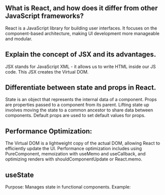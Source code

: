 ## What is React, and how does it differ from other JavaScript frameworks?
React is a JavaScript library for building user interfaces. It focuses on the component-based architecture, making UI development more manageable and modular.

## Explain the concept of JSX and its advantages.
JSX stands for JavaScript XML - it allows us to write HTML inside our JS code. This JSX creates the Virtual DOM. 

## Differentiate between state and props in React.
State is an object that represents the internal data of a component. Props are properties passed to a component from its parent. Lifting state up involves moving the state to a common ancestor to share data between components. Default props are used to set default values for props.

## Performance Optimization:
The Virtual DOM is a lightweight copy of the actual DOM, allowing React to efficiently update the UI. Performance optimization includes using PureComponent, memoization with useMemo and useCallback, and optimizing renders with shouldComponentUpdate or React.memo.

## useState 
Purpose: Manages state in functional components.
Example:

